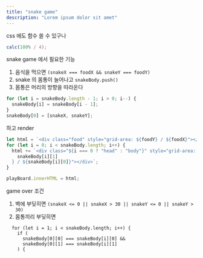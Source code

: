 ```yaml
---
title: "snake game"
description: "Lorem ipsum dolor sit amet"
---
```


css 에도 함수 쓸 수 있구나

```jsx
calc(100% / 4);
```

snake game 에서 필요한 기능

1. 음식을 먹으면 `(snakeX === foodX && snakeY === foodY)`
2. snake 의 몸통이 늘어나고 `snakeBody.push()`
3. 몸통은 머리의 방향을 따라온다

```jsx
for (let i = snakeBody.length - 1; i > 0; i--) {
  snakeBody[i] = snakeBody[i - 1];
}
snakeBody[0] = [snakeX, snakeY];
```

하고 render

```jsx
let html = `<div class="food" style="grid-area: ${foodY} / ${foodX}"></div>`;
for (let i = 0; i < snakeBody.length; i++) {
  html += `<div class="${i === 0 ? "head" : "body"}" style="grid-area: ${
    snakeBody[i][1]
  } / ${snakeBody[i][0]}"></div>`;
}

playBoard.innerHTML = html;
```

game over 조건

1. 벽에 부딪히면 `(snakeX <= 0 || snakeX > 30 || snakeY <= 0 || snakeY > 30)`
2. 몸통끼리 부딪히면

```
  for (let i = 1; i < snakeBody.length; i++) {
    if (
      snakeBody[0][0] === snakeBody[i][0] &&
      snakeBody[0][1] === snakeBody[i][1]
    ) {
```
